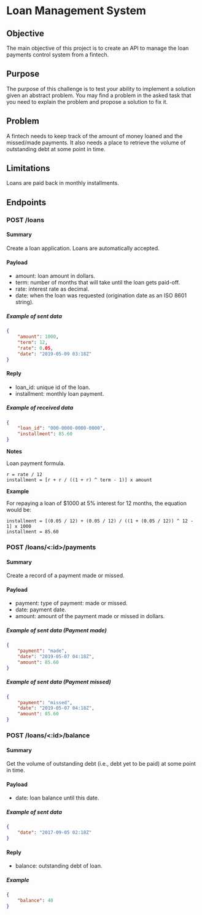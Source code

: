 # Loan Management System

## Objective

The main objective of this project is to create an API to manage the loan payments control system from a fintech.

## Purpose

The purpose of this challenge is to test your ability to implement a solution given an abstract problem. You may find a problem in the asked task that you need to explain the problem and propose a solution to fix it.

## Problem

A fintech needs to keep track of the amount of money loaned and the missed/made payments. It also needs a place to retrieve the volume of outstanding debt at some point in time.

## Limitations

Loans are paid back in monthly installments.

## Endpoints

### POST /loans

#### Summary

Create a loan application. Loans are automatically accepted.

#### Payload

 - amount: loan amount in dollars.
 - term: number of months that will take until the loan gets paid-off.
 - rate: interest rate as decimal.
 - date: when the loan was requested (origination date as an ISO 8601 string).

##### Example of sent data

```json
{
    "amount": 1000,
    "term": 12,
    "rate": 0.05,
    "date": "2019-05-09 03:18Z"
}
```

#### Reply

 - loan_id: unique id of the loan.
 - installment: monthly loan payment.

##### Example of received data

```json
{
    "loan_id": "000-0000-0000-0000",
    "installment": 85.60
}
```

**Notes**

Loan payment formula.

```
r = rate / 12
installment = [r + r / ((1 + r) ^ term - 1)] x amount
```

**Example**

For repaying a loan of $1000 at 5% interest for 12 months, the equation would be:

```
installment = [(0.05 / 12) + (0.05 / 12) / ((1 + (0.05 / 12)) ^ 12 - 1] x 1000
installment = 85.60
```

### POST /loans/<:id>/payments

#### Summary

Create a record of a payment made or missed.

#### Payload

 - payment: type of payment: made or missed.
 - date: payment date.
 - amount: amount of the payment made or missed in dollars.

##### Example of sent data (Payment made)

```json
{
    "payment": "made",
    "date": "2019-05-07 04:18Z",
    "amount": 85.60
}
```

##### Example of sent data (Payment missed)

```json
{
    "payment": "missed",
    "date": "2019-05-07 04:18Z",
    "amount": 85.60
}
```

### POST /loans/<:id>/balance

#### Summary

Get the volume of outstanding debt (i.e., debt yet to be paid) at some point in time.

#### Payload

 - date: loan balance until this date.

##### Example of sent data

```json
{
    "date": "2017-09-05 02:18Z"
}
```

#### Reply

 - balance: outstanding debt of loan.

##### Example

```json
{
    "balance": 40
}
```
